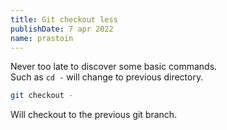 ```yaml
---
title: Git checkout less
publishDate: 7 apr 2022
name: prastoin
---
```


Never too late to discover some basic commands.  
Such as `cd -` will change to previous directory.

```bash
git checkout -
```

Will checkout to the previous git branch.
